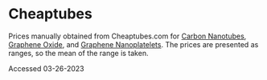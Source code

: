 # Cheaptubes

Prices manually obtained from Cheaptubes.com for [Carbon Nanotubes](https://www.cheaptubes.com/product-category/multi-walled-carbon-nanotubes/), [Graphene Oxide](https://www.cheaptubes.com/product-category/graphene-oxide/), and [Graphene Nanoplatelets](https://www.cheaptubes.com/product-category/graphene-nanoplatelets/). The prices are presented as ranges, so the mean of the range is taken. 

Accessed 03-26-2023
